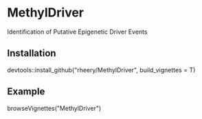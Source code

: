 # MethylDriver
Identification of Putative Epigenetic Driver Events

## Installation
devtools::install_github("rheery/MethylDriver", build_vignettes = T)

## Example 
browseVignettes("MethylDriver")
